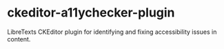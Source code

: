 # ckeditor-a11ychecker-plugin
LibreTexts CKEditor plugin for identifying and fixing accessibility issues in content.
